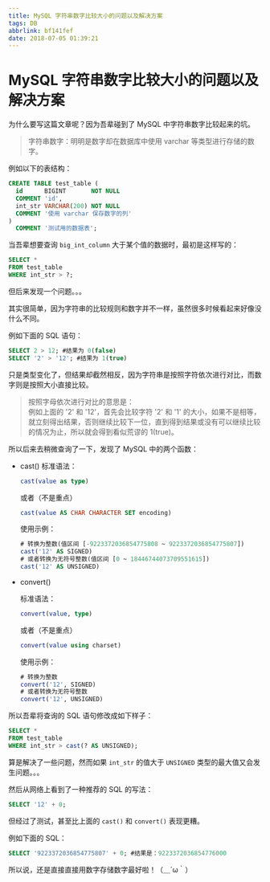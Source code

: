 ```yaml
---
title: MySQL 字符串数字比较大小的问题以及解决方案
tags: DB
abbrlink: bf141fef
date: 2018-07-05 01:39:21
---
```

# MySQL 字符串数字比较大小的问题以及解决方案

为什么要写这篇文章呢？因为吾辈碰到了 MySQL 中字符串数字比较起来的坑。
> 字符串数字：明明是数字却在数据库中使用 varchar 等类型进行存储的数字。

例如以下的表结构：

```sql
CREATE TABLE test_table (
  id      BIGINT       NOT NULL
  COMMENT 'id',
  int_str VARCHAR(200) NOT NULL
  COMMENT '使用 varchar 保存数字的列'
)
  COMMENT '测试用的数据表';
```

当吾辈想要查询 `big_int_column` 大于某个值的数据时，最初是这样写的：

```sql
SELECT *
FROM test_table
WHERE int_str > ?;
```

但后来发现一个问题。。。 

其实很简单，因为字符串的比较规则和数字并不一样，虽然很多时候看起来好像没什么不同。 

例如下面的 SQL 语句：

```sql
SELECT 2 > 12; #结果为 0(false)
SELECT '2' > '12'; #结果为 1(true)
```

只是类型变化了，但结果却截然相反，因为字符串是按照字符依次进行对比，而数字则是按照大小直接比较。
> 按照字母依次进行对比的意思是：   
例如上面的 '2' 和 '12'，首先会比较字符 '2' 和 '1' 的大小，如果不是相等，就立刻得出结果，否则继续比较下一位，直到得到结果或没有可以继续比较的情况为止，所以就会得到看似荒谬的 1(true)。

所以后来去稍微查询了一下，发现了 MySQL 中的两个函数：

- cast()
    标准语法：  
    ```sql
    cast(value as type)
    ```
    或者（不是重点）  
    ```sql
    cast(value AS CHAR CHARACTER SET encoding)
    ```

    使用示例：
    ```sql
    # 转换为整数(值区间 [-9223372036854775808 ~ 9223372036854775807])
    cast('12' AS SIGNED)
    # 或者转换为无符号整数(值区间 [0 ~ 18446744073709551615])
    cast('12' AS UNSIGNED)
    ```
- convert()  

    标准语法：  
    ```sql
    convert(value, type)
    ```
    或者（不是重点）  
    ```sql
    convert(value using charset)
    ```

    使用示例：
    ```sql
    # 转换为整数
    convert('12', SIGNED)
    # 或者转换为无符号整数
    convert('12', UNSIGNED)
    ```

所以吾辈将查询的 SQL 语句修改成如下样子：

```sql
SELECT *
FROM test_table
WHERE int_str > cast(? AS UNSIGNED);
```

算是解决了一些问题，然而如果 `int_str` 的值大于 `UNSIGNED` 类型的最大值又会发生问题。。。

然后从网络上看到了一种推荐的 SQL 的写法：

```sql
SELECT '12' + 0;
```

但经过了测试，甚至比上面的 `cast()` 和 `convert()` 表现更糟。

例如下面的 SQL：

```sql
SELECT '9223372036854775807' + 0; #结果是：9223372036854776000
```

所以说，还是直接直接用数字存储数字最好啦！（＿´ω｀）